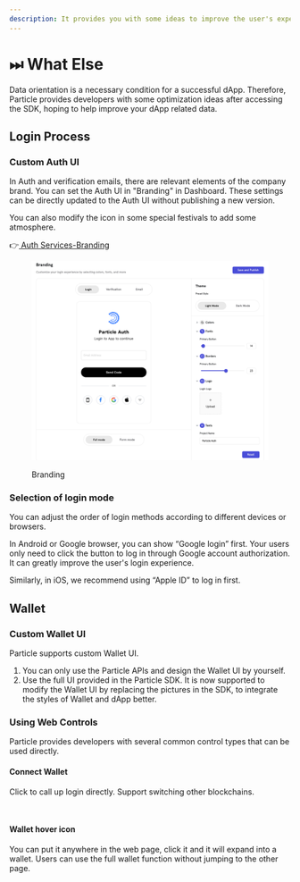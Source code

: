 ```yaml
---
description: It provides you with some ideas to improve the user's experience in your dApp.
---
```


# ⏭ What Else

Data orientation is a necessary condition for a successful dApp. Therefore, Particle provides developers with some optimization ideas after accessing the SDK, hoping to help improve your dApp related data.

## Login Process

### Custom Auth UI

In Auth and verification emails, there are relevant elements of the company brand. You can set the Auth UI in "Branding" in Dashboard. These settings can be directly updated to the Auth UI without publishing a new version.&#x20;

You can also modify the icon in some special festivals to add some atmosphere.

👉[ ](auth-service/branding.md)[Auth Services-Branding](auth-service/branding.md)

<figure><img src="../.gitbook/assets/Branding.png" alt=""><figcaption><p>Branding</p></figcaption></figure>

### Selection of login mode

You can adjust the order of login methods according to different devices or browsers.

In Android or Google browser, you can show “Google login” first. Your users only need to click the button to log in through Google account authorization. It can greatly improve the user's login experience.

Similarly, in iOS, we recommend using “Apple ID” to log in first.



## Wallet

### Custom Wallet UI

Particle supports custom Wallet UI.

1. You can only use the Particle APIs and design the Wallet UI by yourself.
2. Use the full UI provided in the Particle SDK. It is now supported to modify the Wallet UI by replacing the pictures in the SDK, to integrate the styles of Wallet and dApp better.



### Using Web Controls

Particle provides developers with several common control types that can be used directly.

#### Connect Wallet

Click to call up login directly. Support switching other blockchains.

<figure><img src="../.gitbook/assets/组 12.png" alt=""><figcaption></figcaption></figure>

#### Wallet hover icon

You can put it anywhere in the web page, click it and it will expand into a wallet. Users can use the full wallet function without jumping to the other page.

<figure><img src="../.gitbook/assets/组 13.png" alt=""><figcaption></figcaption></figure>

